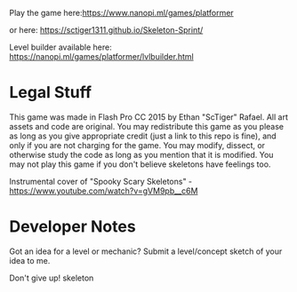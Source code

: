 Play the game here:https://www.nanopi.ml/games/platformer

or here: https://sctiger1311.github.io/Skeleton-Sprint/

Level builder available here: https://nanopi.ml/games/platformer/lvlbuilder.html

# Legal Stuff
This game was made in Flash Pro CC 2015 by Ethan "ScTiger" Rafael. All art assets and code are original. You may redistribute this game as you please as long as you give appropriate credit (just a link to this repo is fine), and only if you are not charging for the game. You may modify, dissect, or otherwise study the code as long as you mention that it is modified. You may not play this game if you don't believe skeletons have feelings too. 

Instrumental cover of "Spooky Scary Skeletons" - https://www.youtube.com/watch?v=gVM9pb__c6M

# Developer Notes
Got an idea for a level or mechanic? Submit a level/concept sketch of your idea to me.

Don't give up! skeleton
